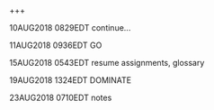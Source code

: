 +++

10AUG2018 0829EDT continue...

11AUG2018 0936EDT GO

15AUG2018 0543EDT resume assignments, glossary

19AUG2018 1324EDT DOMINATE

23AUG2018 0710EDT notes
